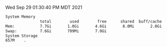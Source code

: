 Wed Sep 29 01:30:40 PM MDT 2021
```bash
System Memory
               total        used        free      shared  buff/cache   available
Mem:           7.7Gi       1.0Gi       4.6Gi       8.0Mi       2.0Gi       6.4Gi
Swap:          7.6Gi       709Mi       7.0Gi
System Storage
657M	.
```
```bash
